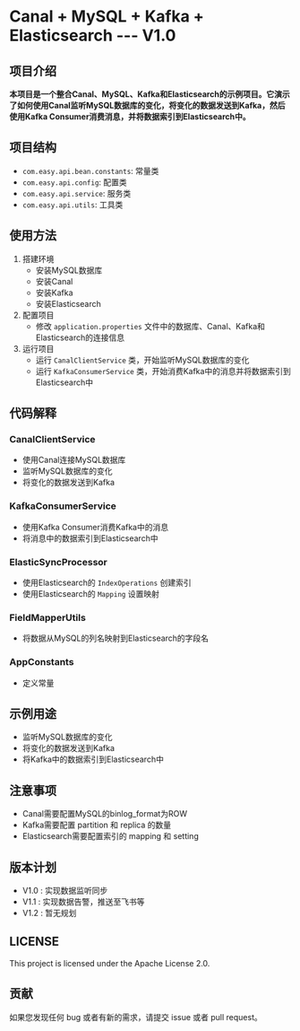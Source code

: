 Canal + MySQL + Kafka + Elasticsearch --- V1.0
=====================================================

项目介绍
-----------

**本项目是一个整合Canal、MySQL、Kafka和Elasticsearch的示例项目。它演示了如何使用Canal监听MySQL数据库的变化，将变化的数据发送到Kafka，然后使用Kafka Consumer消费消息，并将数据索引到Elasticsearch中。**


项目结构
------------

* `com.easy.api.bean.constants`: 常量类
* `com.easy.api.config`: 配置类
* `com.easy.api.service`: 服务类
* `com.easy.api.utils`: 工具类

使用方法
----------

1. 搭建环境
    * 安装MySQL数据库
    * 安装Canal
    * 安装Kafka
    * 安装Elasticsearch
2. 配置项目
    * 修改 `application.properties` 文件中的数据库、Canal、Kafka和Elasticsearch的连接信息
3. 运行项目
    * 运行 `CanalClientService` 类，开始监听MySQL数据库的变化
    * 运行 `KafkaConsumerService` 类，开始消费Kafka中的消息并将数据索引到Elasticsearch中

代码解释
------------

### CanalClientService

* 使用Canal连接MySQL数据库
* 监听MySQL数据库的变化
* 将变化的数据发送到Kafka

### KafkaConsumerService

* 使用Kafka Consumer消费Kafka中的消息
* 将消息中的数据索引到Elasticsearch中

### ElasticSyncProcessor

* 使用Elasticsearch的 `IndexOperations` 创建索引
* 使用Elasticsearch的 `Mapping` 设置映射

### FieldMapperUtils

* 将数据从MySQL的列名映射到Elasticsearch的字段名

### AppConstants

* 定义常量

示例用途
------------

* 监听MySQL数据库的变化
* 将变化的数据发送到Kafka
* 将Kafka中的数据索引到Elasticsearch中

注意事项
----------

* Canal需要配置MySQL的binlog_format为ROW
* Kafka需要配置 partition 和 replica 的数量
* Elasticsearch需要配置索引的 mapping 和 setting


版本计划
----------
* V1.0 : 实现数据监听同步
* V1.1 : 实现数据告警，推送至飞书等
* V1.2 : 暂无规划

LICENSE
-------

This project is licensed under the Apache License 2.0.

贡献
--------

如果您发现任何 bug 或者有新的需求，请提交 issue 或者 pull request。